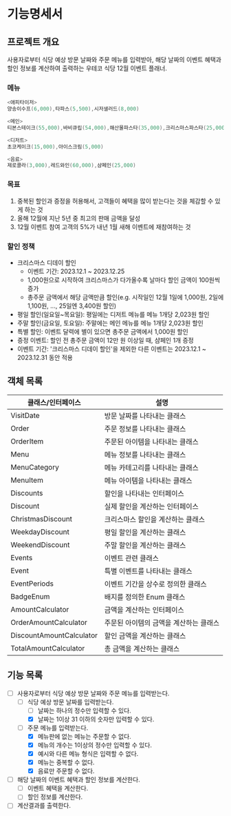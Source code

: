 # 기능명세서

## 프로젝트 개요

사용자로부터 식당 예상 방문 날짜와 주문 메뉴를 입력받아, 해당 날짜의 이벤트 혜택과 할인 정보를 계산하여 출력하는 우테코 식당 12월 이벤트 플래너.

### 메뉴

```java
<애피타이저>
양송이수프(6,000),타파스(5,500),시저샐러드(8,000)

<메인>
티본스테이크(55,000),바비큐립(54,000),해산물파스타(35,000),크리스마스파스타(25,000)

<디저트>
초코케이크(15,000),아이스크림(5,000)

<음료>
제로콜라(3,000),레드와인(60,000),샴페인(25,000)
```

### 목표

1. 중복된 할인과 증정을 허용해서, 고객들이 혜택을 많이 받는다는 것을 체감할 수 있게 하는 것
2. 올해 12월에 지난 5년 중 최고의 판매 금액을 달성
3. 12월 이벤트 참여 고객의 5%가 내년 1월 새해 이벤트에 재참여하는 것

### 할인 정책

- 크리스마스 디데이 할인
    - 이벤트 기간: 2023.12.1 ~ 2023.12.25
    - 1,000원으로 시작하여 크리스마스가 다가올수록 날마다 할인 금액이 100원씩 증가
    - 총주문 금액에서 해당 금액만큼 할인(e.g. 시작일인 12월 1일에 1,000원, 2일에 1,100원, ..., 25일엔 3,400원 할인)
- 평일 할인(일요일~목요일): 평일에는 디저트 메뉴를 메뉴 1개당 2,023원 할인
- 주말 할인(금요일, 토요일): 주말에는 메인 메뉴를 메뉴 1개당 2,023원 할인
- 특별 할인: 이벤트 달력에 별이 있으면 총주문 금액에서 1,000원 할인
- 증정 이벤트: 할인 전 총주문 금액이 12만 원 이상일 때, 샴페인 1개 증정
- 이벤트 기간: '크리스마스 디데이 할인'을 제외한 다른 이벤트는 2023.12.1 ~ 2023.12.31 동안 적용

## 객체 목록

<table>
  <thead>
    <tr>
      <th>클래스/인터페이스</th>
      <th>설명</th>
    </tr>
  </thead>
  <tbody>
    <tr>
      <td>VisitDate</td>
      <td>방문 날짜를 나타내는 클래스</td>
    </tr>
    <tr>
      <td>Order</td>
      <td>주문 정보를 나타내는 클래스</td>
    </tr>
    <tr>
      <td>OrderItem</td>
      <td>주문된 아이템을 나타내는 클래스</td>
    </tr>
    <tr>
      <td>Menu</td>
      <td>메뉴 정보를 나타내는 클래스</td>
    </tr>
    <tr>
      <td>MenuCategory</td>
      <td>메뉴 카테고리를 나타내는 클래스</td>
    </tr>
    <tr>
      <td>MenuItem</td>
      <td>메뉴 아이템을 나타내는 클래스</td>
    </tr>
    <tr>
      <td>Discounts</td>
      <td>할인을 나타내는 인터페이스</td>
    </tr>
    <tr>
      <td>Discount</td>
      <td>실제 할인을 계산하는 인터페이스</td>
    </tr>
    <tr>
      <td>ChristmasDiscount</td>
      <td>크리스마스 할인을 계산하는 클래스</td>
    </tr>
    <tr>
      <td>WeekdayDiscount</td>
      <td>평일 할인을 계산하는 클래스</td>
    </tr>
    <tr>
      <td>WeekendDiscount</td>
      <td>주말 할인을 계산하는 클래스</td>
    </tr>
    <tr>
      <td>Events</td>
      <td>이벤트 관련 클래스</td>
    </tr>
    <tr>
      <td>Event</td>
      <td>특별 이벤트를 나타내는 클래스</td>
    </tr>
    <tr>
      <td>EventPeriods</td>
      <td>이벤트 기간을 상수로 정의한 클래스</td>
    </tr>
    <tr>
      <td>BadgeEnum</td>
      <td>배지를 정의한 Enum 클래스</td>
    </tr>
    <tr>
      <td>AmountCalculator</td>
      <td>금액을 계산하는 인터페이스</td>
    </tr>
    <tr>
      <td>OrderAmountCalculator</td>
      <td>주문된 아이템의 금액을 계산하는 클래스</td>
    </tr>
    <tr>
      <td>DiscountAmountCalculator</td>
      <td>할인 금액을 계산하는 클래스</td>
    </tr>
    <tr>
      <td>TotalAmountCalculator</td>
      <td>총 금액을 계산하는 클래스</td>
    </tr>
  </tbody>
</table>

## 기능 목록

- [ ]  사용자로부터 식당 예상 방문 날짜와 주문 메뉴를 입력받는다.
    - [ ]  식당 예상 방문 날짜를 입력받는다.
        - [ ]  날짜는 하나의 정수만 입력할 수 있다.
        - [X]  날짜는 1이상 31 이하의 숫자만 입력할 수 있다.
    - [ ]  주문 메뉴를 입력받는다.
        - [X]  메뉴판에 없는 메뉴는 주문할 수 없다.
        - [X]  메뉴의 개수는 1이상의 정수만 입력할 수 있다.
        - [X]  예시와 다른 메뉴 형식은 입력할 수 없다.
        - [X]  메뉴는 중복할 수 없다.
        - [X]  음료만 주문할 수 없다.
- [ ]  해당 날짜의 이벤트 혜택과 할인 정보를 계산한다.
    - [ ]  이벤트 혜택을 계산한다.
    - [ ]  할인 정보를 계산한다.
- [ ]  계산결과를 출력한다.